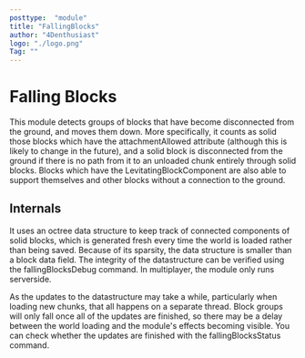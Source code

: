 ```yaml
---
posttype:  "module"  
title: "FallingBlocks"
author: "4Denthusiast"
logo: "./logo.png"
Tag: ""
---
```

# Falling Blocks

This module detects groups of blocks that have become disconnected from the ground, and moves them down. More specifically, it counts as solid those blocks which have the attachmentAllowed attribute (although this is likely to change in the future), and a solid block is disconnected from the ground if there is no path from it to an unloaded chunk entirely through solid blocks. Blocks which have the LevitatingBlockComponent are also able to support themselves and other blocks without a connection to the ground.

## Internals

It uses an octree data structure to keep track of connected components of solid blocks, which is generated fresh every time the world is loaded rather than being saved. Because of its sparsity, the data structure is smaller than a block data field. The integrity of the datastructure can be verified using the fallingBlocksDebug command. In multiplayer, the module only runs serverside.

As the updates to the datastructure may take a while, particularly when loading new chunks, that all happens on a separate thread. Block groups will only fall once all of the updates are finished, so there may be a delay between the world loading and the module's effects becoming visible. You can check whether the updates are finished with the fallingBlocksStatus command.
